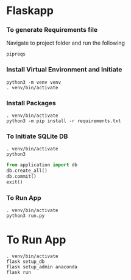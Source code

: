 # Flaskapp

### To generate Requirements file
Navigate to project folder and run the following
```shell
pipreqs
```

### Install Virtual Environment and Initiate
```shell
python3 -m venv venv
. venv/bin/activate
```

### Install Packages
```shell
. venv/bin/activate
python3 -m pip install -r requirements.txt
```

### To Initiate SQLite DB
```shell
. venv/bin/activate
python3
```
```python
from application import db
db.create_all()
db.commit()
exit()
```

### To Run App
```shell
. venv/bin/activate
python3 run.py
```


# To Run App
```
. venv/bin/activate
flask setup_db
flask setup_admin anaconda
flask run
```